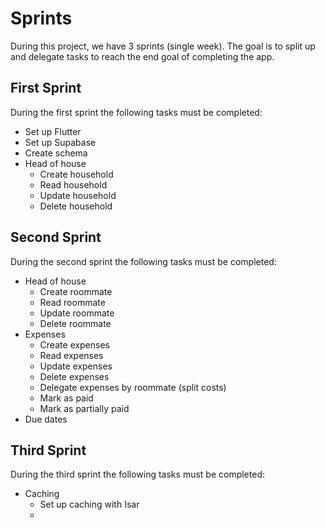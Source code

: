# Sprints
During this project, we have 3 sprints (single week). The goal is to split up and delegate tasks to reach the end goal of completing the app.

## First Sprint
During the first sprint the following tasks must be completed:
- Set up Flutter
- Set up Supabase
- Create schema
- Head of house
  - Create household
  - Read household
  - Update household
  - Delete household

## Second Sprint
During the second sprint the following tasks must be completed:
- Head of house
  - Create roommate
  - Read roommate
  - Update roommate
  - Delete roommate
- Expenses
  - Create expenses
  - Read expenses
  - Update expenses
  - Delete expenses
  - Delegate expenses by roommate (split costs)
  - Mark as paid
  - Mark as partially paid
- Due dates

## Third Sprint
During the third sprint the following tasks must be completed:
- Caching
  - Set up caching with Isar
  - 
